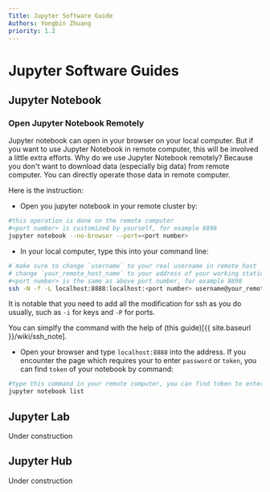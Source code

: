 ```yaml
---
Title: Jupyter Software Guide
Authors: Yongbin Zhuang 
priority: 1.2
---
```




# Jupyter Software Guides

## Jupyter Notebook

### Open Jupyter Notebook Remotely

Jupyter notebook can open in your browser on your local computer. But if you want to use Jupyter Notebook in remote computer, this will be involved a little extra efforts. Why do we use Jupyter Notebook remotely? Because you don't want to download data (especially big data) from remote computer. You can directly operate those data in remote computer.

Here is the instruction:

- Open you jupyter notebook in your remote cluster by:

```bash
#this operation is done on the remote computer
#<port number> is customized by yourself, for example 8898
jupyter notebook --no-browser --port=<port number>
```

- In your local computer, type this into your command line:

```bash
# make sure to change `username` to your real username in remote host
# change `your_remote_host_name` to your address of your working station
#<port number> is the same as above port number, for example 8898
ssh -N -f -L localhost:8888:localhost:<port number> username@your_remote_host_name
```

It is notable that you need to add all the modification for ssh as you do usually, such as `-i` for keys and `-P` for ports.

You can simplfy the command with the help of (this guide)[{{ site.baseurl }}/wiki/ssh_note].

- Open your browser and type `localhost:8888` into the address. If you encounter the page which requires your to enter `password` or `token`, you can find `token` of your notebook by command:

```bash
#type this command in your remote computer, you can find token to enter remote notebook
jupyter notebook list
```



## Jupyter Lab

Under construction

## Jupyter Hub

Under construction
